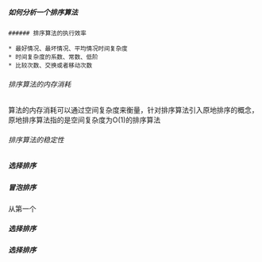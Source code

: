 ##### 如何分析一个排序算法

	###### 排序算法的执行效率

	* 最好情况、最坏情况、平均情况时间复杂度
	* 时间复杂度的系数、常数、低阶
	* 比较次数、交换或者移动次数

###### 排序算法的内存消耗

​	算法的内存消耗可以通过空间复杂度来衡量，针对排序算法引入原地排序的概念，原地排序算法指的是空间复杂度为O(1)的排序算法

###### 排序算法的稳定性

##### 选择排序

##### 冒泡排序

从第一个

##### 选择排序

##### 选择排序

